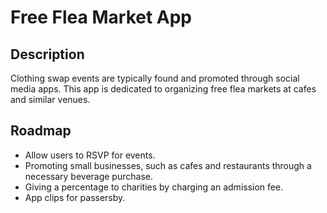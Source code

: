 #  Free Flea Market App

## Description
Clothing swap events are typically found and promoted through social media apps.  This app is dedicated to organizing free flea markets at cafes and similar venues.  


## Roadmap
* Allow users to RSVP for events.
* Promoting small businesses, such as cafes and restaurants through a necessary beverage purchase.  
* Giving a percentage to charities by charging an admission fee.
* App clips for passersby.

